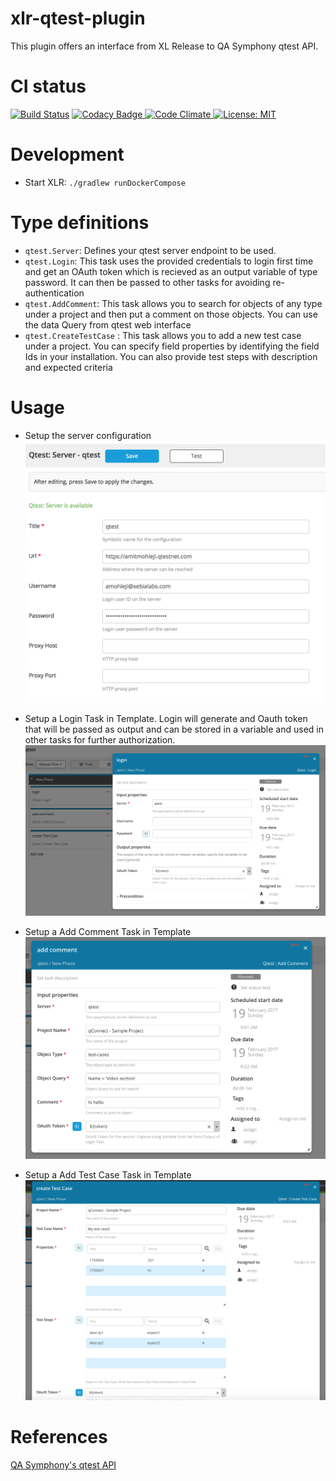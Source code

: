 # xlr-qtest-plugin

This plugin offers an interface from XL Release to QA Symphony qtest API.

# CI status #

[![Build Status][xlr-qtest-plugin-travis-image]][xlr-qtest-plugin-travis-url]
[![Codacy Badge][xlr-qtest-plugin-codacy-image] ][xlr-qtest-plugin-codacy-url]
[![Code Climate][xlr-qtest-plugin-code-climate-image] ][xlr-qtest-plugin-code-climate-url]
[![License: MIT][xlr-qtest-plugin-license-image] ][xlr-qtest-plugin-license-url]

[xlr-qtest-plugin-travis-image]: https://travis-ci.org/xebialabs-community/xlr-qtest-plugin.svg?branch=master
[xlr-qtest-plugin-travis-url]: https://travis-ci.org/xebialabs-community/xlr-qtest-plugin
[xlr-qtest-plugin-codacy-image]: https://api.codacy.com/project/badge/Grade/0e664aaacd2f4010b091f0ef4ce1c7d0
[xlr-qtest-plugin-codacy-url]: https://www.codacy.com/app/amitmohleji/xlr-qtest-plugin
[xlr-qtest-plugin-code-climate-image]: https://codeclimate.com/github/xebialabs-community/xlr-qtest-plugin/badges/gpa.svg
[xlr-qtest-plugin-code-climate-url]: https://codeclimate.com/github/xebialabs-community/xlr-qtest-plugin
[xlr-qtest-plugin-license-image]: https://img.shields.io/badge/License-MIT-yellow.svg
[xlr-qtest-plugin-license-url]: https://opensource.org/licenses/MIT

# Development #

* Start XLR: `./gradlew runDockerCompose`

# Type definitions #
+ `qtest.Server`: Defines your qtest server endpoint to be used.
+ `qtest.Login`: This task uses the provided credentials to login first time and get an OAuth token which is recieved as an output variable of type password. It can then be passed to other tasks for avoiding re-authentication
+ `qtest.AddComment`: This task allows you to search for objects of any type under a project and then put a comment on those objects. You can use the data Query from qtest web interface
+ `qtest.CreateTestCase` : This task allows you to add a new test case under a project. You can specify field properties by identifying the field Ids in your installation. You can also provide test steps with description and expected criteria

# Usage #

* Setup the server configuration
![](serverConfig.png)

* Setup a Login Task in Template. Login will generate and Oauth token that will be passed as output and can be stored in a variable and used in other tasks for further authorization.
![](s1.png)
* Setup a Add Comment Task in Template
![](s2.png)
* Setup a Add Test Case Task in Template
![](s3.png)


# References #
[QA Symphony's qtest API](https://support.qasymphony.com/hc/en-us/articles/201615649-qTest-API-v3-Specification)
